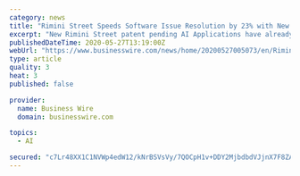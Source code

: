 ```yaml
---
category: news
title: "Rimini Street Speeds Software Issue Resolution by 23% with New Artificial Intelligence Applications"
excerpt: "New Rimini Street patent pending AI Applications have already won multiple awards for innovation and achievement in customer service"
publishedDateTime: 2020-05-27T13:19:00Z
webUrl: "https://www.businesswire.com/news/home/20200527005073/en/Rimini-Street-Speeds-Software-Issue-Resolution-23"
type: article
quality: 3
heat: 3
published: false

provider:
  name: Business Wire
  domain: businesswire.com

topics:
  - AI

secured: "c7Lr48XX1C1NVWp4edW12/kNrBSVsVy/7QOCpH1v+DDY2MjbdbdVJjnX7F8ZApyTjkYdHPTr2kvASrv2gWNhA4wKlZ+oOKTJVvkup8Q89dhPipxXw6lsHuMPjgvUHTuFySTnLfCvkBOZ1gJJxhta6FBTbVk6mvYmw+XhF5LufE0ZHbYmQ3hKd5kLtlOtSo1QxgUP8a7xAXuu6L2F9xV9J3cHTGhZRBNQtHceA2zzIFIc5S319S69uB3SsGQ+RasuVGmjBWXLyOVij91DkqT44CLz263jDMM9PS3MTnHeh+SRNgvth+JRmf/L1qhWlcmV1Q8BOVjNp6+KeSr8lqkFayYzDilZep/yVHiqql87zFeSg8Ldkbp9HMXIDq2i/8tDgD9oD66hGvsYdldjpt7PqmIGQUTOXqAEhw4OyY75bmVeB6iK97lYqh333a5bkOyHWMZBVC/qkH9eOpYay2nckxN9IMuYI/cjcF2MQQZJsIo=;LAZDc05sLDTY7ldqZ8urxQ=="
---
```


